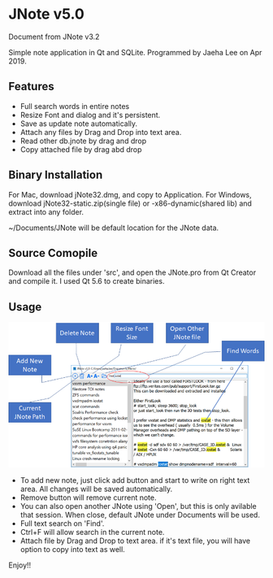 # JNote v5.0

Document from JNote v3.2

Simple note application in Qt and SQLite.  Programmed by Jaeha Lee on Apr 2019.
<p>

## Features
- Full search words in entire notes
- Resize Font and dialog and it's persistent.
- Save as update note automatically.
- Attach any files by Drag and Drop into text area.
- Read other db.jnote by drag and drop
- Copy attached file by drag abd drop
<p>

## Binary Installation
For Mac, download jNote32.dmg, and copy to Application.
For Windows, download jNote32-static.zip(single file) or -x86-dynamic(shared lib) and extract into any folder.
<p>
~/Documents/JNote will be default location for the JNote data.
<p>
  
## Source Comopile
Download all the files under 'src', and open the JNote.pro from Qt Creator and compile it.  I used Qt 5.6 to create binaries.
<p>
  
## Usage
![JNote v3.2](docs/jnote_main_screen.png)

- To add new note, just click add button and start to write on right text area.  All changes will be saved automatically.
- Remove button will remove current note.
- You can also open another JNote using 'Open', but this is only avilable that session.  When close, default JNote under Documents will be used.
- Full text search on 'Find'.
- Ctrl+F will allow search in the current note.
- Attach file by Drag and Drop to text area.  if it's text file, you will have option to copy into text as well.
<p>
  
 Enjoy!!
